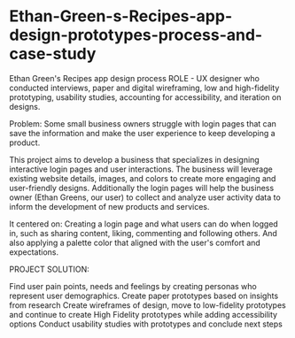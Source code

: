 # Ethan-Green-s-Recipes-app-design-prototypes-process-and-case-study

Ethan Green's Recipes app design process ROLE - UX designer who conducted interviews, paper and digital wireframing, low and high-fidelity prototyping, usability studies, accounting for accessibility, and iteration on designs.

Problem: Some small business owners struggle with login pages that can save the information and make the user experience to keep developing a product.

This project aims to develop a business that specializes in designing interactive login pages and user interactions. The business will leverage existing website details, images, and colors to create more engaging and user-friendly designs. Additionally the login pages will help the business owner (Ethan Greens, our user) to collect and analyze user activity data to inform the development of new products and services.

It centered on: Creating a login page and what users can do when logged in, such as sharing content, liking, commenting and following others. And also applying a palette color that aligned with the user's comfort and expectations.

PROJECT SOLUTION:

Find user pain points, needs and feelings by creating personas who represent user demographics.
Create paper prototypes based on insights from research
Create wireframes of design, move to low-fidelity prototypes and continue to create High Fidelity prototypes while adding accessibility options
Conduct usability studies with prototypes and conclude next steps
